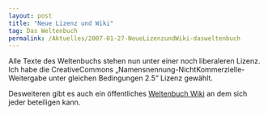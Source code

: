 ```yaml
---
layout: post
title: "Neue Lizenz und Wiki"
tag: Das Weltenbuch
permalink: /Aktuelles/2007-01-27-NeueLizenzundWiki-dasweltenbuch
---
```


Alle Texte des Weltenbuchs stehen nun unter einer noch liberaleren Lizenz. Ich habe die CreativeCommons &bdquo;Namensnennung-NichtKommerzielle-Weitergabe unter gleichen Bedingungen 2.5&ldquo; Lizenz gewählt.

Desweiteren gibt es auch ein öffentliches [Weltenbuch Wiki](https://dasweltenbuch.jcgames.de/Wiki/) an dem sich jeder beteiligen kann.

